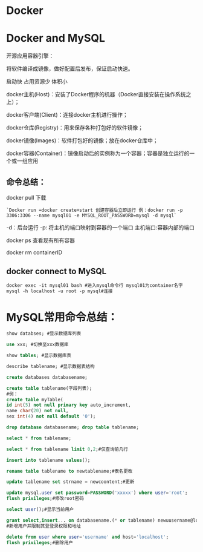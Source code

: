 # Docker



# Docker and MySQL

开源应用容器引擎：

将软件编译成镜像，做好配置后发布，保证启动快速。

启动快 占用资源少 体积小

docker主机(Host)：安装了Docker程序的机器（Docker直接安装在操作系统之上）；

docker客户端(Client)：连接docker主机进行操作；

docker仓库(Registry)：用来保存各种打包好的软件镜像；

docker镜像(Images)：软件打包好的镜像；放在docker仓库中；

docker容器(Container)：镜像启动后的实例称为一个容器；容器是独立运行的一个或一组应用



## 命令总结：

docker pull 下载

```
`Docker run =docker create+start 创建容器后立即运行 例：docker run -p 3306:3306 --name mysql01 -e MYSQL_ROOT_PASSWORD=mysql -d mysql`
```

-d：后台运行
-p: 将主机的端口映射到容器的一个端口    主机端口:容器内部的端口

docker ps 查看现有所有容器

docker rm containerID



## docker connect to MySQL

```markdown
docker exec -it mysql01 bash #进入mysql命令行 mysql01为container名字
mysql -h localhost -u root -p mysql#连接
```



# MySQL常用命令总结：

```sql
show databses; #显示数据库列表

use xxx; #切换至xxx数据库

show tables; #显示数据库表

describe tablename; #显示数据表结构

create databases databasename;

create table tablename(字段列表);
#例：
create table myTable(
id int(5) not null primary key auto_increment,
name char(20) not null,
sex int(4) not null default '0');

drop database databasename; drop table tablename;

select * from tablename;

select * from tablename limit 0,2;#仅查询前几行

insert into tablename values();

rename table tablename to newtablename;#表名更改

update tablename set strname = newcoontent;#更新

update mysql.user set password=PASSWORD('xxxxx') where user='root';
flush privileges;#修改root密码

select user();#显示当前用户

grant select,insert... on databasename.(* or tablename) newuusername@localhost identified by "password";
#新增用户并限制其登登录权限和地址

delete from user where user='username' and host='localhost';
flush privileges;#删除用户


```


